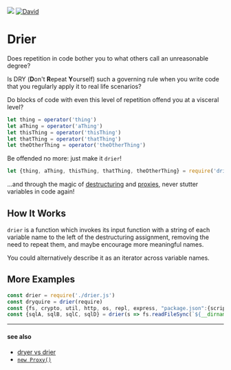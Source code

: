 [![](https://img.shields.io/badge/SLOC-1-brightgreen.svg)](https://github.com/jnvm/drier/blob/master/drier.js#L1)
[![David](https://img.shields.io/david/jnvm/drier.svg?maxAge=360000)]()
# Drier

Does repetition in code bother you to what others call an unreasonable degree?

Is DRY (**D**on't **R**epeat **Y**ourself) such a governing rule when you write code that you regularly apply it to real life scenarios?

Do blocks of code with even this level of repetition offend you at a visceral level?

```javascript
let thing = operator('thing')
let aThing = operator('aThing')
let thisThing = operator('thisThing')
let thatThing = operator('thatThing')
let theOtherThing = operator('theOtherThing')
```

Be offended no more: just make it `drier`!

```javascript
let {thing, aThing, thisThing, thatThing, theOtherThing} = require('drier')(operator)
```

...and through the magic of [destructuring](https://developer.mozilla.org/en-US/docs/Web/JavaScript/Reference/Operators/Destructuring_assignment) and [proxies](https://developer.mozilla.org/en-US/docs/Web/JavaScript/Reference/Global_Objects/Proxy/handler/get), never stutter variables in code again!

## How It Works

`drier` is a function which invokes its input function with a string of each variable name to the left of the destructuring assignment,
removing the need to repeat them, and maybe encourage more meaningful names.

You could alternatively describe it as an iterator across variable names.

## More Examples
```javascript
const drier = require('./drier.js')
const dryquire = drier(require)
const {fs, crypto, util, http, os, repl, express, "package.json":{scripts}} = dryquire
const {sqlA, sqlB, sqlC, sqlD} = drier(s => fs.readFileSync(`${__dirname}/${s}.sql`))
```
----
#### see also
* [dryer vs drier](https://writingexplained.org/drier-vs-dryer-difference)
* [`new Proxy()`](https://developer.mozilla.org/en-US/docs/Web/JavaScript/Reference/Global_Objects/Proxy)